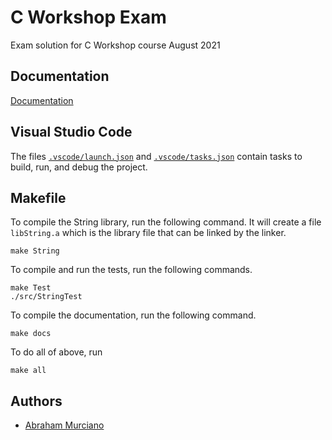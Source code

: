 # C Workshop Exam

Exam solution for C Workshop course August 2021

## Documentation

[Documentation](https://abrahammurciano.github.io/C-Workshop-Exam/html/files.html)

## Visual Studio Code

The files [`.vscode/launch.json`](.vscode/launch.json) and [`.vscode/tasks.json`](.vscode/tasks.json) contain tasks to build, run, and debug the project.

## Makefile

To compile the String library, run the following command. It will create a file `libString.a` which is the library file that can be linked by the linker.

```
make String
```

To compile and run the tests, run the following commands.

```
make Test
./src/StringTest
```

To compile the documentation, run the following command.

```
make docs
```

To do all of above, run

```
make all
```

## Authors

-   [Abraham Murciano](https://www.github.com/abrahammurciano)
